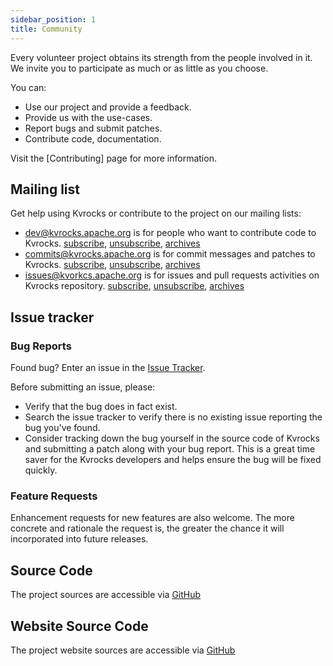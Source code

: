 ```yaml
---
sidebar_position: 1
title: Community
---
```


Every volunteer project obtains its strength from the people involved in it. We invite you to participate as much or as little as you choose.

You can:

* Use our project and provide a feedback.
* Provide us with the use-cases.
* Report bugs and submit patches.
* Contribute code, documentation.

Visit the [Contributing] page for more information.

## Mailing list

Get help using Kvrocks or contribute to the project on our mailing lists:

* [dev@kvrocks.apache.org](mailto:dev@kvrocks.apache.org) is for people who want to contribute code to Kvrocks. [subscribe](mailto:dev-subscribe@kvrocks.apache.org), [unsubscribe](mailto:dev-unsubscribe@kvrocks.apache.org), [archives](https://www.mail-archive.com/dev@kvrocks.apache.org/)
* [commits@kvrocks.apache.org](mailto:commits@kvrocks.apache.org) is for commit messages and patches to Kvrocks. [subscribe](mailto:commits-subscribe@kvrocks.apache.org), [unsubscribe](mailto:commits-unsubscribe@kvrocks.apache.org), [archives](https://www.mail-archive.com/commits@kvrocks.apache.org/)
* [issues@kvorkcs.apache.org](mailto:issues@kvorkcs.apache.org) is for issues and pull requests activities on Kvrocks repository. [subscribe](mailto:issues-subscribe@kvrocks.apache.org), [unsubscribe](mailto:issues-unsubscribe@kvrocks.apache.org), [archives](https://www.mail-archive.com/issues@kvrocks.apache.org/)

## Issue tracker

### Bug Reports

Found bug? Enter an issue in the [Issue Tracker](https://github.com/apache/incubator-kvrocks/issues).

Before submitting an issue, please:

* Verify that the bug does in fact exist.
* Search the issue tracker to verify there is no existing issue reporting the bug you've found.
* Consider tracking down the bug yourself in the source code of Kvrocks and submitting a patch along with your bug report. This is a great time saver for the Kvrocks developers and helps ensure the bug will be fixed quickly.

### Feature Requests

Enhancement requests for new features are also welcome. The more concrete and rationale the request is, the greater the chance it will incorporated into future releases.

## Source Code

The project sources are accessible via [GitHub](https://github.com/apache/incubator-kvrocks)

## Website Source Code

The project website sources are accessible via [GitHub](https://github.com/apache/incubator-kvrocks-website)
